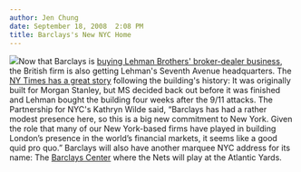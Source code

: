 ```yaml
---
author: Jen Chung
date: September 18, 2008  2:08 PM
title: Barclays's New NYC Home
---
```


<p><img src="https://web.archive.org/web/20111117124130im_/http://gothamist.com/attachments/jen/2008_08_lehman.jpg" class="right">Now that Barclays is <a href="https://web.archive.org/web/20111117124130/http://gothamist.com/2008/09/16/barclays_to_gobble_up_lehman_brothe.php">buying Lehman Brothers&apos; broker-dealer business</a>, the British firm is also getting Lehman&apos;s Seventh Avenue headquarters. The <a href="https://web.archive.org/web/20111117124130/http://www.nytimes.com/2008/09/18/nyregion/18building.html?_r=1&amp;ref=nyregion&amp;oref=slogin">NY Times has a great story</a> following the building&apos;s history: It was originally built for Morgan Stanley, but MS decided back out before it was finished and Lehman bought the building four weeks after the 9/11 attacks.  The Partnership for NYC&apos;s Kathryn Wilde said, &#x201C;Barclays has had a rather modest presence here, so this is a big new commitment to New York. Given the role that many of our New York-based firms have played in building London&#x2019;s presence in the world&#x2019;s financial markets, it seems like a good quid pro quo.&#x201D; Barclays will also have another marquee NYC address for its name: The <a href="https://web.archive.org/web/20111117124130/http://gothamist.com/2007/01/19/big_buts_for_br.php">Barclays Center</a> where the Nets will play at the Atlantic Yards.</p>
